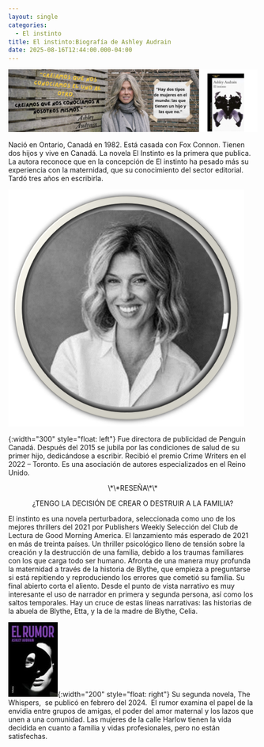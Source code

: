 ```yaml
---
layout: single
categories:
  - El instinto
title: El instinto:Biografía de Ashley Audrain
date: 2025-08-16T12:44:00.000-04:00
---
```

![](/assets/img/banner-el-instinto.png)

Nació en Ontario, Canadá en 1982. Está casada con Fox Connon. Tienen dos hijos y vive en Canadá. La novela El Instinto es la primera que publica. La autora reconoce que en la concepción de El instinto ha pesado más su experiencia con la maternidad, que su
conocimiento del sector editorial. Tardó tres años en escribirla.

![](/assets/img/escritora.png)

{:width="300" style="float: left"} Fue directora de publicidad
de Penguin Canadá. Después del 2015 se jubila por las condiciones de salud de
su primer hijo, dedicándose a escribir. Recibió el premio Crime Writers en el
2022 – Toronto. Es una asociación de autores especializados en el Reino Unido.

<center>\*\*RESEÑA\*\*</center>

<p style="color: red;"><center>¿TENGO LA DECISIÓN DE CREAR O DESTRUIR A LA FAMILIA?</center></p>

El
instinto es una novela perturbadora, seleccionada como uno de los mejores
thrillers del 2021 por Publishers Weekly Selección del Club de Lectura de Good
Morning America. El lanzamiento más esperado de 2021 en más de treinta países.
Un thriller psicológico lleno de tensión sobre la creación y la destrucción de
una familia, debido a los traumas familiares con los que carga todo ser humano.
Afronta de una manera muy profunda la maternidad a través de la historia de
Blythe, que empieza a preguntarse si está repitiendo y reproduciendo los
errores que cometió su familia. Su final abierto corta el aliento. Desde el
punto de vista narrativo es muy interesante el uso de narrador en primera y
segunda persona, así como los saltos temporales. Hay un cruce de estas líneas
narrativas: las historias de la abuela de Blythe, Etta, y la de la madre de
Blythe, Celia.

![](/assets/img/el-rumor.jpg){:width="200" style="float: right"} Su segunda
novela, The Whispers,  se publicó en
febrero del 2024.  El rumor examina el
papel de la envidia entre grupos de amigas, el poder del amor maternal y los
lazos que unen a una comunidad. Las mujeres de la calle Harlow tienen la vida
decidida en cuanto a familia y vidas profesionales, pero no están satisfechas.
